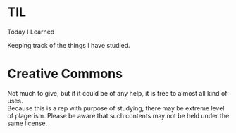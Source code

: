 # TIL
Today I Learned

Keeping track of the things I have studied.


# Creative Commons

Not much to give, but if it could be of any help, it is free to almost all kind of uses. <br>
Because this is a rep with purpose of studying, there may be extreme level of plagerism. Please be aware that such contents may not be held under the same license.
